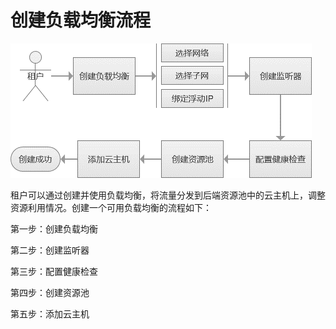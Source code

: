 # 创建负载均衡流程

![Create-Load-Balancers-1](../../../../../image/JD-Cloud-Swift-HCI-Edition/Create-Load-Balancers-1.png)

租户可以通过创建并使用负载均衡，将流量分发到后端资源池中的云主机上，调整资源利用情况。创建一个可用负载均衡的流程如下：

第一步：创建负载均衡

第二步：创建监听器

第三步：配置健康检查

第四步：创建资源池

第五步：添加云主机